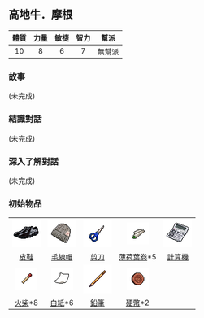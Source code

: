 ##  高地牛．摩根

|體質|力量|敏捷|智力|幫派|
|:--:|:--:|:--:|:--:|:--:|
|10|8|6|7|無幫派|

### 故事

(未完成)

### 結識對話

(未完成)

### 深入了解對話

(未完成)

### 初始物品

||||||
|:--:|:--:|:--:|:--:|:--:|
| ![img](images/item_pic_PX.png) | ![img](images/item_pic_MXM.png) | ![img](images/item_pic_JD2.png) | ![img](images/item_pic_BHYJ.png) | ![img](images/item_pic_JSQ.png) |
| [皮鞋](道具.md#皮鞋) | [毛線帽](道具.md#毛線帽) | [剪刀](道具.md#剪刀) | [薄荷葉卷](道具.md#薄荷葉卷)*5 | [計算機](道具.md#計算機) |
| ![img](images/item_pic_HC.png) | ![img](images/item_pic_BZ.png) | ![img](images/item_pic_QB.png) | ![img](images/item_pic_YB.png) |  |
| [火柴](道具.md#火柴)*8 | [白紙](道具.md#白紙)*6 | [鉛筆](道具.md#鉛筆) | [硬幣](道具.md#硬幣)*2 |  |


